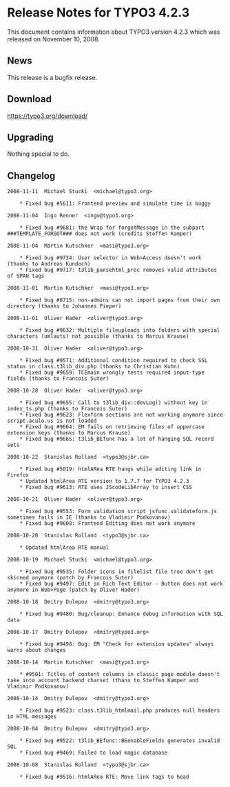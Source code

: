 Release Notes for TYPO3 4.2.3
=============================

This document contains information about TYPO3 version 4.2.3 which was
released on November 10, 2008.

News
----

This release is a bugfix release.

Download
--------

<https://typo3.org/download/>

Upgrading
---------

Nothing special to do.

Changelog
---------

    2008-11-11  Michael Stucki  <michael@typo3.org>

        * Fixed bug #5611: Frontend preview and simulate time is buggy

    2008-11-04  Ingo Renner  <ingo@typo3.org>

        * Fixed bug #9681: the Wrap for forgotMessage in the subpart ###TEMPLATE_FORGOT### does not work (credits Steffen Kamper)

    2008-11-04  Martin Kutschker  <masi@typo3.org>

        * Fixed bug #9734: User selector in Web>Access doesn't work (thanks to Andreas Kundoch)
        * Fixed bug #9717: t3lib_parsehtml_proc removes valid attributes of SPAN tags

    2008-11-01  Martin Kutschker  <masi@typo3.org>

        * Fixed bug #8715: non-admins can not import pages from their own directory (thanks to Johannes Pieper)

    2008-11-01  Oliver Hader  <oliver@typo3.org>

        * Fixed bug #9632: Multiple fileuploads into folders with special characters (umlauts) not possible (thanks to Marcus Krause)

    2008-10-31  Oliver Hader  <oliver@typo3.org>

        * Fixed bug #9571: Additional condition required to check SSL status in class.t3lib_div.php (thanks to Christian Kuhn)
        * Fixed bug #9659: TCEmain wrongly tests required input-type fields (thanks to Francois Suter)

    2008-10-28  Oliver Hader  <oliver@typo3.org>

        * Fixed bug #9655: Call to t3lib_div::devLog() without key in index_ts.php (thanks to Francois Suter)
        * Fixed bug #9623: Flexform sections are not working anymore since script.aculo.us is not loaded
        * Fixed bug #9664: EM fails on retrieving files of uppercase extension keys (thanks to Marcus Krause)
        * Fixed bug #9665: t3lib_BEfunc has a lot of hanging SQL record sets

    2008-10-22  Stanislas Rolland  <typo3@sjbr.ca>

        * Fixed bug #5019: htmlARea RTE hangs while editing link in Firefox
        * Updated htmlArea RTE version to 1.7.7 for TYPO3 4.2.3
        * Fixed bug #9613: RTE uses JScodeLibArray to insert CSS

    2008-10-21  Oliver Hader  <oliver@typo3.org>

        * Fixed bug #9553: Form validation script jsfunc.validateform.js sometimes fails in IE (thanks to Vladimir Podkovanov)
        * Fixed bug #9608: Frontend Editing does not work anymore

    2008-10-20  Stanislas Rolland  <typo3@sjbr.ca>

        * Updated htmlArea RTE manual

    2008-10-19  Michael Stucki  <michael@typo3.org>

        * Fixed bug #9535: Folder icons in filelist file tree don't get skinned anymore (patch by Francois Suter)
        * Fixed bug #9497: Edit in Rich Text Editor - Button does not work anymore in Web>Page (patch by Oliver Hader)

    2008-10-18  Dmitry Dulepov  <dmitry@typo3.org>

        * Fixed bug #9480: Bug/cleanup: Enhance debug information with SQL data

    2008-10-17  Dmitry Dulepov  <dmitry@typo3.org>

        * Fixed bug #9498: Bug: EM "Check for extension updates" always warns about changes

    2008-10-14  Martin Kutschker  <masi@typo3.org>

        * #9501: Titles of content columns in classic page module doesn't take into account backend charset (thanx to Steffen Kamper and Vladimir Podkovanov)

    2008-10-14  Dmitry Dulepov  <dmitry@typo3.org>

        * Fixed bug #9523: class.t3lib_htmlmail.php produces null headers in HTML messages

    2008-10-04  Dmitry Dulepov  <dmitry@typo3.org>

        * Fixed bug #9522: t3lib_BEfunc::BEenableFields generates invalid SQL
        * Fixed bug #9469: Failed to load magic database

    2008-10-08  Stanislas Rolland  <typo3@sjbr.ca>

        * Fixed bug #9516: htmlARea RTE: Move link tags to head

